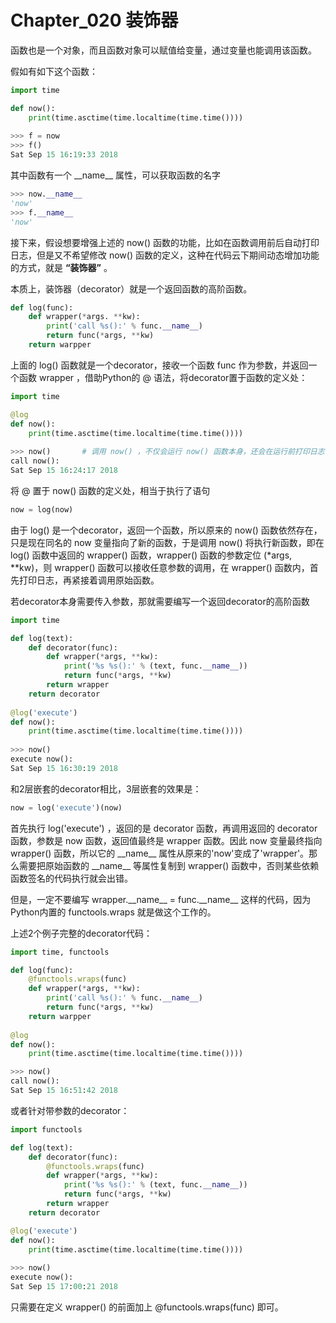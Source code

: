 # Chapter_020 装饰器


函数也是一个对象，而且函数对象可以赋值给变量，通过变量也能调用该函数。

假如有如下这个函数：

```python
import time

def now():
    print(time.asctime(time.localtime(time.time())))
    
>>> f = now
>>> f()
Sat Sep 15 16:19:33 2018
```
  
其中函数有一个 \_\_name\_\_ 属性，可以获取函数的名字
```python
>>> now.__name__
'now'
>>> f.__name__
'now'
```
  
接下来，假设想要增强上述的 now() 函数的功能，比如在函数调用前后自动打印日志，但是又不希望修改 now() 函数的定义，这种在代码云下期间动态增加功能的方式，就是 **“装饰器”** 。
  
本质上，装饰器（decorator）就是一个返回函数的高阶函数。
  
```python
def log(func):
    def wrapper(*args. **kw):
        print('call %s():' % func.__name__)
        return func(*args, **kw)
    return warpper
```      

上面的 log() 函数就是一个decorator，接收一个函数 func 作为参数，并返回一个函数 wrapper ，借助Python的 @ 语法，将decorator置于函数的定义处：

```python
import time

@log
def now():
    print(time.asctime(time.localtime(time.time())))
    
>>> now()       # 调用 now() ，不仅会运行 now() 函数本身，还会在运行前打印日志
call now():
Sat Sep 15 16:24:17 2018
```

将 @ 置于 now() 函数的定义处，相当于执行了语句

```python
now = log(now)
```

由于 log() 是一个decorator，返回一个函数，所以原来的 now() 函数依然存在，只是现在同名的 now 变量指向了新的函数，于是调用 now() 将执行新函数，即在 log() 函数中返回的 wrapper() 函数，wrapper() 函数的参数定位 (\*args, \*\*kw)，则 wrapper() 函数可以接收任意参数的调用，在 wrapper() 函数内，首先打印日志，再紧接着调用原始函数。

若decorator本身需要传入参数，那就需要编写一个返回decorator的高阶函数

```python
import time

def log(text):
    def decorator(func):
        def wrapper(*args, **kw):
            print('%s %s():' % (text, func.__name__))
            return func(*args, **kw)
        return wrapper
    return decorator
    
@log('execute')
def now():
    print(time.asctime(time.localtime(time.time())))
    
>>> now()
execute now():
Sat Sep 15 16:30:19 2018
```

和2层嵌套的decorator相比，3层嵌套的效果是：

```python
now = log('execute')(now)
```

首先执行 log('execute') ，返回的是 decorator 函数，再调用返回的 decorator 函数，参数是 now 函数，返回值最终是 wrapper 函数。因此 now 变量最终指向 wrapper() 函数，所以它的 \_\_name\_\_ 属性从原来的'now'变成了'wrapper'。那么需要把原始函数的 \_\_name\_\_ 等属性复制到 wrapper() 函数中，否则某些依赖函数签名的代码执行就会出错。

但是，一定不要编写 wrapper.\_\_name\_\_ = func.\_\_name\_\_ 这样的代码，因为Python内置的 functools.wraps 就是做这个工作的。

上述2个例子完整的decorator代码：

```python
import time, functools

def log(func):
    @functools.wraps(func)
    def wrapper(*args, **kw):
        print('call %s():' % func.__name__)
        return func(*args, **kw)
    return warpper
    
@log
def now():
    print(time.asctime(time.localtime(time.time())))

>>> now()
call now():
Sat Sep 15 16:51:42 2018
```

或者针对带参数的decorator：

```python
import functools

def log(text):
    def decorator(func):
        @functools.wraps(func)
        def wrapper(*args, **kw):
            print('%s %s():' % (text, func.__name__))
            return func(*args, **kw)
        return wrapper
    return decorator

@log('execute')
def now():
    print(time.asctime(time.localtime(time.time())))
    
>>> now()
execute now():
Sat Sep 15 17:00:21 2018
```

只需要在定义 wrapper() 的前面加上 @functools.wraps(func) 即可。
